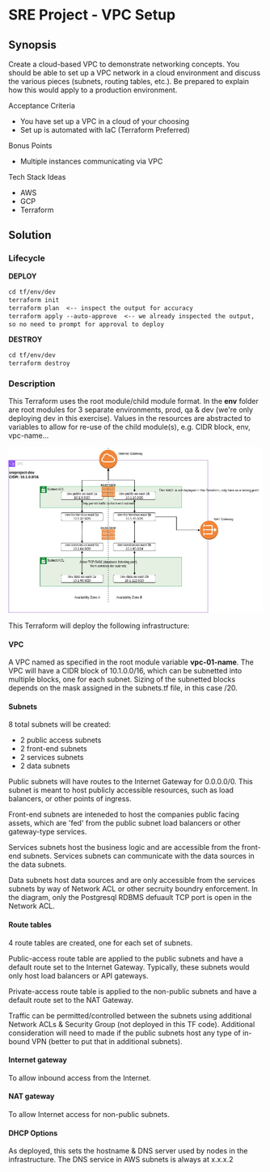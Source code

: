 # SRE Project - VPC Setup

## Synopsis 

Create a cloud-based VPC to demonstrate networking concepts. You should be able to set up a VPC network in a cloud environment and discuss the various pieces (subnets, routing tables, etc.). Be prepared to explain how this would apply to a production environment.

Acceptance Criteria

- You have set up a VPC in a cloud of your choosing
- Set up is automated with IaC (Terraform Preferred)

Bonus Points

- Multiple instances communicating via VPC

Tech Stack Ideas

- AWS
- GCP
- Terraform

## Solution

### Lifecycle

**DEPLOY**

```
cd tf/env/dev
terraform init
terraform plan  <-- inspect the output for accuracy
terraform apply --auto-approve  <-- we already inspected the output, so no need to prompt for approval to deploy
```

**DESTROY**

```
cd tf/env/dev
terraform destroy
```

### Description

This Terraform uses the root module/child module format. In the **env** folder are root modules for 3 separate environments, prod, qa & dev (we're only deploying dev in this exercise). Values in the resources are abstracted to variables to allow for re-use of the child module(s), e.g. CIDR block, env, vpc-name...

![diagram](./sreproject-vpc-setup.jpg)

This Terraform will deploy the following infrastructure:

#### VPC

A VPC named as specified in the root module variable **vpc-01-name**. The VPC will have a CIDR block of 10.1.0.0/16, which can be subnetted into multiple blocks, one for each subnet. Sizing of the subnetted blocks depends on the mask assigned in the subnets.tf file, in this case /20.

#### Subnets

8 total subnets will be created:

- 2 public access subnets
- 2 front-end subnets
- 2 services subnets
- 2 data subnets

Public subnets will have routes to the Internet Gateway for 0.0.0.0/0. This subnet is meant to host publicly accessible resources, such as load balancers, or other points of ingress.

Front-end subnets are inteneded to host the companies public facing assets, which are 'fed' from the public subnet load balancers or other gateway-type services.

Services subnets host the business logic and are accessible from the front-end subnets. Services subnets can communicate with the data sources in the data subnets.

Data subnets host data sources and are only accessible from the services subnets by way of Network ACL or other secruity boundry enforcement. In the diagram, only the Postgresql RDBMS defuault TCP port is open in the Network ACL.

#### Route tables

4 route tables are created, one for each set of subnets.

Public-access route table are applied to the public subnets and have a default route set to the Internet Gateway. Typically, these subnets would only host load balancers or API gateways.

Private-access route table is applied to the non-public subnets and have a default route set to the NAT Gateway.

Traffic can be permitted/controlled between the subnets using additional Network ACLs & Security Group (not deployed in this TF code). Additional consideration will need to made if the public subnets host any type of in-bound VPN (better to put that in additional subnets).

#### Internet gateway

To allow inbound access from the Internet.

#### NAT gateway

To allow Internet access for non-public subnets.

#### DHCP Options

As deployed, this sets the hostname & DNS server used by nodes in the infrastructure. The DNS service in AWS subnets is always at x.x.x.2
